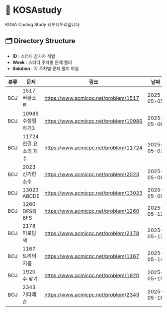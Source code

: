 # 🚀 KOSAstudy
KOSA Coding Study 레포지토리입니다.

## 🗂️ Directory Structure

- **ID** : 스터디 참가자 식별
- **Week** : 스터디 주차별 문제 폴더
- **Solution** : 각 주차별 문제 풀이 파일

| 분류       | 문제        | 링크               | 날짜     |
|------------|-------------|--------------------|----------|
| BOJ | 1517 버블소트    | https://www.acmicpc.net/problem/1517 | 2025-05-05    |
| BOJ | 10989 수정렬하기3  | https://www.acmicpc.net/problem/10989  | 2025-05-06 |
| BOJ | 11724 연결 요소의 개수  | https://www.acmicpc.net/problem/11724  | 2025-05-07 |
| BOJ | 2023 신기한 소수  | https://www.acmicpc.net/problem/2023  | 2025-05-08 |
| BOJ | 13023 ABCDE | https://www.acmicpc.net/problem/13023  | 2025-05-09 |
| BOJ | 1260 DFS와BFS | https://www.acmicpc.net/problem/1260  | 2025-05-12 |
| BOJ | 2178 미로탐색 | https://www.acmicpc.net/problem/2178  | 2025-05-13 |
| BOJ | 1167 트리의 지름 | https://www.acmicpc.net/problem/1167  | 2025-05-14 |
| BOJ | 1920 수 찾기 | https://www.acmicpc.net/problem/1920  | 2025-05-15 |
| BOJ | 2343 기타레슨 | https://www.acmicpc.net/problem/2343  | 2025-05-16 |

